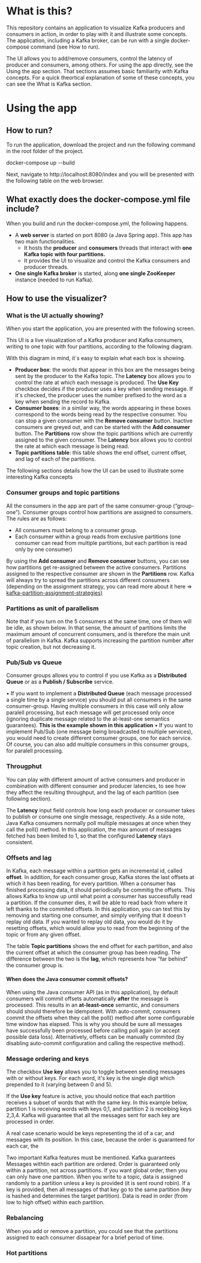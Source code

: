 
# What is this?

This repository contains an application to visualize Kafka producers and consumers in action, in order to play with it and illustrate some concepts. The application, including a Kafka broker, can be run with a single docker-compose command (see How to run).


The UI allows you to add/remove consumers, control the latency of producer and consumers, among others. For using the app directly, see the Using the app section. That sections assumes basic familiarity with Kafka concepts. For a quick theortical explanation of some of these concepts, you can see the What is Kafka section.

# Using the app

## How to run?

To run the application, download the project and run the following command in the root folder of the project.

docker-compose up --build

Next, navigate to http://localhost:8080/index and you will be presented with the following table on the web browser.

## What exactly does the docker-compose.yml file include?

When you build and run the docker-compose.yml, the following happens.

 - A **web server** is started on port 8080 (a Java Spring app). This app has two main functionalities.
	 - It hosts the **producer** and **consumers** threads that interact with **one Kafka topic with four partitions.**
	 - It provides the UI to visualize and control the Kafka consumers and producer threads.
 - **One single Kafka broker** is started, along **one single ZooKeeper** instance (needed to run Kafka).

## How to use the visualizer?

### What is the UI actually showing?

When you start the application, you are presented with the following screen.


This UI is a live visualization of a Kafka producer and Kafka consumers, writing to one topic with four partitions, according to the following diagram.



With this diagram in mind, it´s easy to explain what each box is showing.

 - **Producer box**: the words that appear in this box are the messages being sent by the producer to the Kafka topic. The **Latency** box allows you to control the rate at which each message is produced. The **Use Key** checkbox decides if the producer uses a key when sending message. If it´s checked, the producer uses the number prefixed to the word as a key when sending the record to Kafka.
 - **Consumer boxes**: in a similar way, the words appearing in these boxes correspond to the words being read by the respective consumer. You can stop a given consumer with the **Remove consumer** button. Inactive consumers are greyed out, and can be started with the **Add consumer** button. The **Partitions** row show the topic partitions which are currently assigned to the given consumer. The **Latency** box allows you to control the rate at which each message is being read.
 - **Topic partitions table**: this table shows the end offset, current offset, and lag of each of the partitions.

The following sections details how the UI can be used to illustrate some interesting Kafka concepts

### Consumer groups and topic partitions 

All the consumers in the app are part of the same consumer-group (“group-one”). Consumer groups control how partitions are assigned to consumers. The rules are as follows:

 - All consumers must belong to a consumer group.
 - Each consumer within a group reads from exclusive partitions (one consumer can read from multiple partitions, but each partition is read only by one consumer)
 
By using the  **Add consumer** and **Remove consumer** buttons, you can see how partitions get re-assigned between the active consumers. Partitions assigned to the respective consumer are shown in the **Partitions** row. Kafka will always try to spread the partitions across different consumers (depending on the assignment strategy, you can read more about it here => [kafka-partition-assignment-strategies)](https://medium.com/streamthoughts/understanding-kafka-partition-assignment-strategies-and-how-to-write-your-own-custom-assignor-ebeda1fc06f3)

### Partitions as unit of parallelism

Note that if you turn on the 5 consumers at the same time, one of them will be idle, as shown below. In that sense, the amount of partitions limits the maximum amount of concurrent consumers, and is therefore the main unit of parallelism in Kafka. Kafka supports increasing the partition number after topic creation, but not decreasing it.

### Pub/Sub vs Queue

Consumer groups allows you to control if you use Kafka as a **Distributed Queue** or as a **Publish / Subscribe** service.

•  If you want to implement a **Distributed Queue** (each message processed a single time by a single service) you should put all consumers in the same consumer-group. Having multiple consumers in this case will only allow paralell processing, but each message will get processed only once (ignoring duplicate message related to the at-least-one semantics guarantees). **This is the example shown in this application**
•  If you want to implement Pub/Sub (one message being broadcasted to multiple services), you would need to create different consumer groups, one for each service. Of course, you can also add multiple consumers in this consumer groups, for paralell processing.



### Througphut

You can play with different amount of active consumers and producer in combination with different consumer and producer latencies, to see how they affect the resulting throughput, and the lag of each partition (see following section).

The **Latency** input field controls how long each producer or consumer takes to publish or consume one single message, respectively. 
As a side note, Java Kafka consumers normally poll multiple messages at once when they call the poll() method. In this application, the max amount of messages fetched has been limited to 1, so that the configured **Latency** stays consistent.

### Offsets and lag

In Kafka, each message within a partition gets an incremental id, called **offset**.
In addition, for each consumer group, Kafka stores the last offsets at which it has been reading, for every partition. When a consumer has finished processing data, it should periodically be commitig the offsets. This allows Kafka to know up until what point a consumer has successfully read a partition. If the consumer dies, it will be able to read back from where it left thanks to the commited offsets. In this application, you can test this by removing and starting one consumer, and simply verifying that it doesn´t replay old data. If you wanted to replay old data, you would do it by resetting offsets, which would allow you to read from the beginning of the topic or from any given offset.

The table **Topic partitions** shows the end offset for each partition, and also the current offset at which the consumer group has been reading. The difference between the two is the **lag**, which represents how “far behind” the consumer group is.


#### When does the Java consumer commit offsets?

When using the Java consumer API (as in this application), by default consumers will commit offsets automatically **after** the message is processed. This results  in an  **at-least-once** semantic, and consumers should should therefore be idempotent. With auto-commit, consumers commit the offsets when they call the poll() method after some configurable time window has elapsed. This is why you should be sure all messages have successfully been processed before calling poll again (or accept possible data loss). Alternatively, offsets can be manually commited (by disabling auto-commit configuration and calling the respective method).

### Message ordering and keys

The checkbox **Use key** allows you to toggle between sending messages with or without keys. For each word, it's key is the single digit which prepended to it (varying between 0 and 5). 

If the **Use key** feature is active, you should notice that each partition receives a subset of words that with the same key. In this example below, partition 1 is receiving words with keys 0,1, and partition 2 is receibing keys 2,3,4. Kafka will guarantee that all the messages sent for each key are processed in order. 

A real case scenario would be keys representing the id of a car, and messages with its position. In this case, because the order is guaranteed for each car, the 

Two important Kafka features must be mentioned.
Kafka guarantees Messages withtin each partition are ordered. Order is guaranteed only within a partition, not across partitions. If you want global order, then you can only have one partition.
When you write to a topic, data is assigned randomly to a partition unless a key is provided (it is sent round robin). If a key is provided, then all messages of that key go to the same partition (key is hashed and determines the target partition). Data is read in order (from low to high offset) within each partition.

### Rebalancing
When you add or remove a partition, you could see that the partitions assigned to each consumer dissapear for a brief period of time.

### Hot partitions
